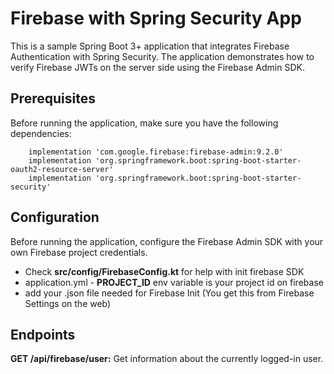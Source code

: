 # Firebase with Spring Security App
This is a sample Spring Boot 3+ application that integrates Firebase Authentication with Spring Security. The application demonstrates how to verify Firebase JWTs on the server side using the Firebase Admin SDK.

## Prerequisites
Before running the application, make sure you have the following dependencies:
```
    implementation 'com.google.firebase:firebase-admin:9.2.0'
    implementation 'org.springframework.boot:spring-boot-starter-oauth2-resource-server'
    implementation 'org.springframework.boot:spring-boot-starter-security'
```

## Configuration
Before running the application, configure the Firebase Admin SDK with your own Firebase project credentials.

- Check **src/config/FirebaseConfig.kt** for help with init firebase SDK
- application.yml  -   **PROJECT_ID** env variable is your project id on firebase
- add your .json file needed for Firebase Init (You get this from Firebase Settings on the web)

## Endpoints
**GET /api/firebase/user:** Get information about the currently logged-in user.
